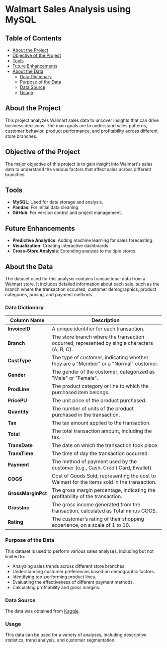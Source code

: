 # Walmart Sales Analysis using MySQL

## Table of Contents
- [About the Project](#about-the-project)
- [Objective of the Project](#objective-of-the-project)
- [Tools](#tools)
- [Future Enhancements](#future-enhancements)
- [About the Data](#about-the-data)
  - [Data Dictionary](#data-dictionary)
  - [Purpose of the Data](#purpose-of-the-data)
  - [Data Source](#data-source)
  - [Usage](#usage)

## About the Project
This project analyzes Walmart sales data to uncover insights that can drive business decisions. The main goals are to understand sales patterns, customer behavior, product performance, and profitability across different store branches.

## Objective of the Project
The major objective of this project is to gain insight into Walmart's sales data to understand the various factors that affect sales across different branches.

## Tools
- **MySQL**: Used for data storage and analysis.
- **Pandas**: For initial data cleaning.
- **GitHub**: For version control and project management.

## Future Enhancements
- **Predictive Analytics**: Adding machine learning for sales forecasting.
- **Visualization**: Creating interactive dashboards.
- **Cross-Store Analysis**: Extending analysis to multiple stores.

## About the Data
The dataset used for this analysis contains transactional data from a Walmart store. It includes detailed information about each sale, such as the branch where the transaction occurred, customer demographics, product categories, pricing, and payment methods.

### Data Dictionary

| Column Name       | Description                                                                                      |
|-------------------|--------------------------------------------------------------------------------------------------|
| **InvoiceID**     | A unique identifier for each transaction.                                                        |
| **Branch**        | The store branch where the transaction occurred, represented by single characters (A, B, C).     |
| **CustType**      | The type of customer, indicating whether they are a "Member" or a "Normal" customer.             |
| **Gender**        | The gender of the customer, categorized as "Male" or "Female".                                    |
| **ProdLine**      | The product category or line to which the purchased item belongs.                                 |
| **PricePU**       | The unit price of the product purchased.                                                         |
| **Quantity**      | The number of units of the product purchased in the transaction.                                 |
| **Tax**           | The tax amount applied to the transaction.                                                       |
| **Total**         | The total transaction amount, including the tax.                                                 |
| **TransDate**     | The date on which the transaction took place.                                                    |
| **TransTime**     | The time of day the transaction occurred.                                                        |
| **Payment**       | The method of payment used by the customer (e.g., Cash, Credit Card, Ewallet).                   |
| **COGS**          | Cost of Goods Sold, representing the cost to Walmart for the items sold in the transaction.      |
| **GrossMarginPct**| The gross margin percentage, indicating the profitability of the transaction.                    |
| **GrossInc**      | The gross income generated from the transaction, calculated as Total minus COGS.                 |
| **Rating**        | The customer’s rating of their shopping experience, on a scale of 1 to 10.                       |

### Purpose of the Data
This dataset is used to perform various sales analyses, including but not limited to:
- Analyzing sales trends across different store branches.
- Understanding customer preferences based on demographic factors.
- Identifying top-performing product lines.
- Evaluating the effectiveness of different payment methods.
- Calculating profitability and gross margins.

### Data Source
The data was obtained from [Kaggle](https://www.kaggle.com/datasets/antaesterlin/walmart-commerce-data).

### Usage
This data can be used for a variety of analyses, including descriptive statistics, trend analysis, and customer segmentation.
